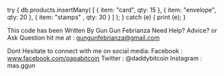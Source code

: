 try {
db.products.insertMany( [
{ item: "card", qty: 15 },
{ item: "envelope", qty: 20 },
{ item: "stamps" , qty: 30 }
] );
} catch (e) {
print (e);
}

This code has been Written By Gun Gun Febrianza
Need Help? Advice? or Ask Question hit me at :
gungunfebrianza@gmail.com

Dont Hesitate to connect with me on social media:
Facebook : www.facebook.com/papabitcoin
Twitter : @daddybitcoin
Instagram : mas.ggun